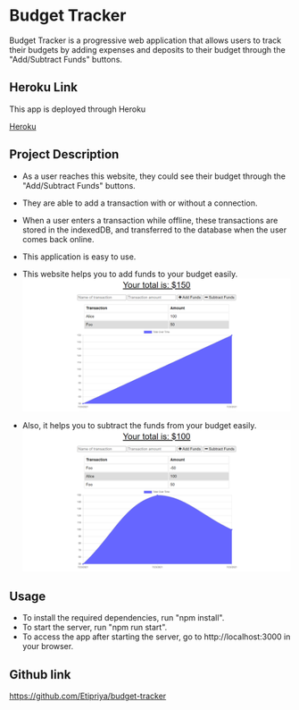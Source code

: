 # Budget Tracker

Budget Tracker is a progressive web application that allows users to track their budgets by adding expenses and deposits to their budget through the "Add/Subtract Funds" buttons.

## Heroku Link

This app is deployed through Heroku

[Heroku](https://agile-harbor-94003.herokuapp.com/)

## Project Description

- As a user reaches this website, they could see their budget through the "Add/Subtract Funds" buttons.
- They are able to add a transaction with or without a connection.
- When a user enters a transaction while offline, these transactions are stored in the indexedDB, and transferred to the database when the user comes back online.
- This application is easy to use.

- This website helps you to add funds to your budget easily.
  ![image](./images/add_funds.png)

- Also, it helps you to subtract the funds from your budget easily.
  ![image](./images/subtract_funds.png)

## Usage

- To install the required dependencies, run "npm install".
- To start the server, run "npm run start".
- To access the app after starting the server, go to http://localhost:3000 in your browser.

## Github link

https://github.com/Etipriya/budget-tracker
